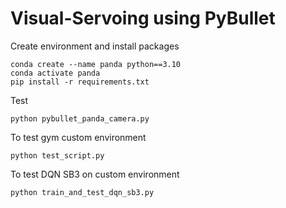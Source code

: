 # Visual-Servoing using PyBullet 

Create environment and install packages

```
conda create --name panda python==3.10
conda activate panda
pip install -r requirements.txt
```

Test

```
python pybullet_panda_camera.py
```

To test gym custom environment

```
python test_script.py
```

To test DQN SB3 on custom environment

```
python train_and_test_dqn_sb3.py
```
